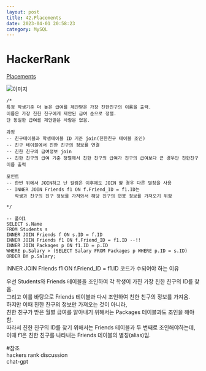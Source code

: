 ```yaml
---
layout: post
title: 42.Placements
date: 2023-04-01 20:58:23 
category: MySQL
---
```


# HackerRank 
 [Placements](https://www.hackerrank.com/challenges/placements/problem)  
 
![이미지](https://s3.amazonaws.com/hr-challenge-images/12895/1443820186-2a9b4939a8-1.png)  

```MySQL
/*
특정 학생기준 더 높은 급여를 제안받은 가장 친한친구의 이름을 출력.
이름은 가장 친한 친구에게 제안된 급여 순으로 정렬.
단 동일한 급여를 제안받은 사람은 없음. 

과정 
-- 친구테이블과 학생테이블 ID 기준 join(친한친구 테이블 조인) 
-- 친구 테이블에서 친한 친구의 정보를 연결   
-- 친한 친구의 급여정보 join
-- 친한 친구의 급여 기준 정렬해서 친한 친구의 급여가 친구의 급여보다 큰 경우만 친한친구 이름 출력 

포인트 
-- 한번 위에서 JOIN하고 난 컬럼은 이후에도 JOIN 할 경우 다른 별칭을 사용 
-- INNER JOIN Friends f1 ON f.Friend_ID = f1.ID는 
   학생과 친구의 친구 정보를 가져와서 해당 친구의 연봉 정보를 가져오기 위함
   
*/

-- 풀이1
SELECT s.Name
FROM Students s
INNER JOIN Friends f ON s.ID = f.ID
INNER JOIN Friends f1 ON f.Friend_ID = f1.ID --!!
INNER JOIN Packages p ON f1.ID = p.ID
WHERE p.Salary > (SELECT Salary FROM Packages p WHERE p.ID = s.ID)
ORDER BY p.Salary;
``` 

INNER JOIN Friends f1 ON f.Friend_ID = f1.ID 코드가 수되어야 하는 이유  

우선 Students와 Friends 테이블을 조인하여 각 학생이 가진 가장 친한 친구의 ID를 찾음.  
그리고 이를 바탕으로 Friends 테이블과 다시 조인하여 친한 친구의 정보를 가져옴.  
하지만 이때 친한 친구의 정보만 가져오는 것이 아니라,  
친한 친구가 받은 월별 급여를 알아내기 위해서는 Packages 테이블과도 조인을 해야함.  
따라서 친한 친구의 ID를 찾기 위해서는 Friends 테이블과 두 번째로 조인해야하는데,  
이때 f1은 친한 친구를 나타내는 Friends 테이블의 별칭(alias)임.  

#참조  
hackers rank discussion    
chat-gpt  
[]()   